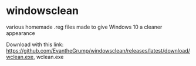 # windowsclean
various homemade .reg files made to give Windows 10 a cleaner appearance

Download with this link:
https://github.com/EvantheGrump/windowsclean/releases/latest/download/wclean.exe, wclean.exe 

